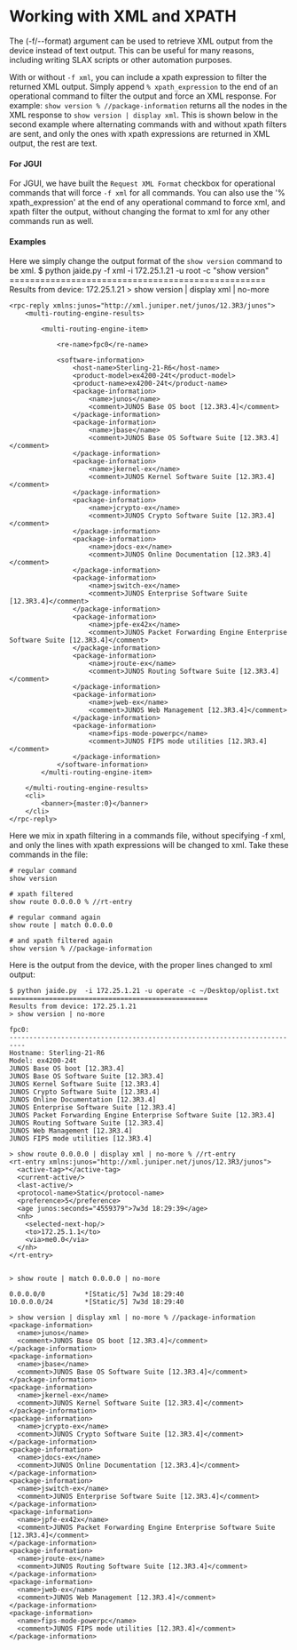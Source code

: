 Working with XML and XPATH
==================

The (-f/--format) argument can be used to retrieve XML output from the device instead of text output. This can be useful for many reasons, including writing SLAX scripts or other automation purposes. 

With or without `-f xml`, you can include a xpath expression to filter the returned XML output. Simply append `% xpath_expression` to the end of an operational command to filter the output and force an XML response. For example: `show version % //package-information` returns all the <package-information> nodes in the XML response to `show version | display xml`. This is shown below in the second example where alternating commands with and without xpath filters are sent, and only the ones with xpath expressions are returned in XML output, the rest are text.

#### For JGUI
For JGUI, we have built the `Request XML Format` checkbox for operational commands that will force `-f xml` for all commands. You can also use the '% xpath_expression' at the end of any operational command to force xml, and xpath filter the output, without changing the format to xml for any other commands run as well.

#### Examples

Here we simply change the output format of the `show version` command to be xml. 
	$ python jaide.py -f xml -i 172.25.1.21 -u root -c "show version"
	==================================================
	Results from device: 172.25.1.21
	> show version | display xml | no-more

	<rpc-reply xmlns:junos="http://xml.juniper.net/junos/12.3R3/junos">
	    <multi-routing-engine-results>
	        
	        <multi-routing-engine-item>
	            
	            <re-name>fpc0</re-name>
	            
	            <software-information>
	                <host-name>Sterling-21-R6</host-name>
	                <product-model>ex4200-24t</product-model>
	                <product-name>ex4200-24t</product-name>
	                <package-information>
	                    <name>junos</name>
	                    <comment>JUNOS Base OS boot [12.3R3.4]</comment>
	                </package-information>
	                <package-information>
	                    <name>jbase</name>
	                    <comment>JUNOS Base OS Software Suite [12.3R3.4]</comment>
	                </package-information>
	                <package-information>
	                    <name>jkernel-ex</name>
	                    <comment>JUNOS Kernel Software Suite [12.3R3.4]</comment>
	                </package-information>
	                <package-information>
	                    <name>jcrypto-ex</name>
	                    <comment>JUNOS Crypto Software Suite [12.3R3.4]</comment>
	                </package-information>
	                <package-information>
	                    <name>jdocs-ex</name>
	                    <comment>JUNOS Online Documentation [12.3R3.4]</comment>
	                </package-information>
	                <package-information>
	                    <name>jswitch-ex</name>
	                    <comment>JUNOS Enterprise Software Suite [12.3R3.4]</comment>
	                </package-information>
	                <package-information>
	                    <name>jpfe-ex42x</name>
	                    <comment>JUNOS Packet Forwarding Engine Enterprise Software Suite [12.3R3.4]</comment>
	                </package-information>
	                <package-information>
	                    <name>jroute-ex</name>
	                    <comment>JUNOS Routing Software Suite [12.3R3.4]</comment>
	                </package-information>
	                <package-information>
	                    <name>jweb-ex</name>
	                    <comment>JUNOS Web Management [12.3R3.4]</comment>
	                </package-information>
	                <package-information>
	                    <name>fips-mode-powerpc</name>
	                    <comment>JUNOS FIPS mode utilities [12.3R3.4]</comment>
	                </package-information>
	            </software-information>
	        </multi-routing-engine-item>
	        
	    </multi-routing-engine-results>
	    <cli>
	        <banner>{master:0}</banner>
	    </cli>
	</rpc-reply>

Here we mix in xpath filtering in a commands file, without specifying -f xml, and only the lines with xpath expressions will be changed to xml. Take these commands in the file:

	# regular command
	show version

	# xpath filtered
	show route 0.0.0.0 % //rt-entry

	# regular command again
	show route | match 0.0.0.0

	# and xpath filtered again
	show version % //package-information

Here is the output from the device, with the proper lines changed to xml output:

	$ python jaide.py  -i 172.25.1.21 -u operate -c ~/Desktop/oplist.txt 
	==================================================
	Results from device: 172.25.1.21
	> show version | no-more

	fpc0:
	--------------------------------------------------------------------------
	Hostname: Sterling-21-R6
	Model: ex4200-24t
	JUNOS Base OS boot [12.3R3.4]
	JUNOS Base OS Software Suite [12.3R3.4]
	JUNOS Kernel Software Suite [12.3R3.4]
	JUNOS Crypto Software Suite [12.3R3.4]
	JUNOS Online Documentation [12.3R3.4]
	JUNOS Enterprise Software Suite [12.3R3.4]
	JUNOS Packet Forwarding Engine Enterprise Software Suite [12.3R3.4]
	JUNOS Routing Software Suite [12.3R3.4]
	JUNOS Web Management [12.3R3.4]
	JUNOS FIPS mode utilities [12.3R3.4]

	> show route 0.0.0.0 | display xml | no-more % //rt-entry
	<rt-entry xmlns:junos="http://xml.juniper.net/junos/12.3R3/junos">
	  <active-tag>*</active-tag>
	  <current-active/>
	  <last-active/>
	  <protocol-name>Static</protocol-name>
	  <preference>5</preference>
	  <age junos:seconds="4559379">7w3d 18:29:39</age>
	  <nh>
	    <selected-next-hop/>
	    <to>172.25.1.1</to>
	    <via>me0.0</via>
	  </nh>
	</rt-entry>


	> show route | match 0.0.0.0 | no-more

	0.0.0.0/0          *[Static/5] 7w3d 18:29:40
	10.0.0.0/24        *[Static/5] 7w3d 18:29:40

	> show version | display xml | no-more % //package-information
	<package-information>
	  <name>junos</name>
	  <comment>JUNOS Base OS boot [12.3R3.4]</comment>
	</package-information>
	<package-information>
	  <name>jbase</name>
	  <comment>JUNOS Base OS Software Suite [12.3R3.4]</comment>
	</package-information>
	<package-information>
	  <name>jkernel-ex</name>
	  <comment>JUNOS Kernel Software Suite [12.3R3.4]</comment>
	</package-information>
	<package-information>
	  <name>jcrypto-ex</name>
	  <comment>JUNOS Crypto Software Suite [12.3R3.4]</comment>
	</package-information>
	<package-information>
	  <name>jdocs-ex</name>
	  <comment>JUNOS Online Documentation [12.3R3.4]</comment>
	</package-information>
	<package-information>
	  <name>jswitch-ex</name>
	  <comment>JUNOS Enterprise Software Suite [12.3R3.4]</comment>
	</package-information>
	<package-information>
	  <name>jpfe-ex42x</name>
	  <comment>JUNOS Packet Forwarding Engine Enterprise Software Suite [12.3R3.4]</comment>
	</package-information>
	<package-information>
	  <name>jroute-ex</name>
	  <comment>JUNOS Routing Software Suite [12.3R3.4]</comment>
	</package-information>
	<package-information>
	  <name>jweb-ex</name>
	  <comment>JUNOS Web Management [12.3R3.4]</comment>
	</package-information>
	<package-information>
	  <name>fips-mode-powerpc</name>
	  <comment>JUNOS FIPS mode utilities [12.3R3.4]</comment>
	</package-information>
